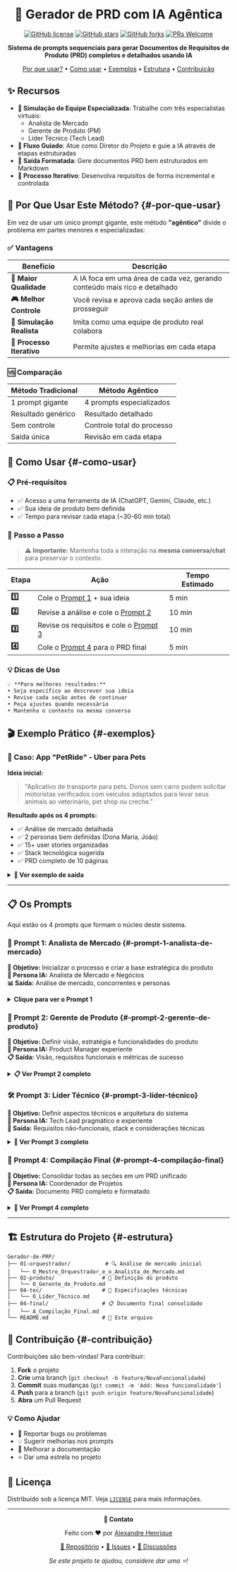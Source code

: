 <div align="center">
  <h1>🤖 Gerador de PRD com IA Agêntica</h1>
  
  [![GitHub license](https://img.shields.io/github/license/alexandre-henrique-rp/Gerador-de-PRP?style=for-the-badge)](https://github.com/alexandre-henrique-rp/Gerador-de-PRP/blob/main/LICENSE)
  [![GitHub stars](https://img.shields.io/github/stars/alexandre-henrique-rp/Gerador-de-PRP?style=for-the-badge)](https://github.com/alexandre-henrique-rp/Gerador-de-PRP/stargazers)
  [![GitHub forks](https://img.shields.io/github/forks/alexandre-henrique-rp/Gerador-de-PRP?style=for-the-badge)](https://github.com/alexandre-henrique-rp/Gerador-de-PRP/network/members)
  [![PRs Welcome](https://img.shields.io/badge/PRs-welcome-brightgreen.svg?style=for-the-badge)](http://makeapullrequest.com)
  
  <p><strong>Sistema de prompts sequenciais para gerar Documentos de Requisitos de Produto (PRD) completos e detalhados usando IA</strong></p>
  
  <p>
    <a href="#-por-que-usar">Por que usar?</a> •
    <a href="#-como-usar">Como usar</a> •
    <a href="#-exemplos">Exemplos</a> •
    <a href="#-estrutura">Estrutura</a> •
    <a href="#-contribuição">Contribuição</a>
  </p>
</div>

## ✨ Recursos

- **🧠 Simulação de Equipe Especializada**: Trabalhe com três especialistas virtuais:
  - Analista de Mercado
  - Gerente de Produto (PM)
  - Líder Técnico (Tech Lead)
- **🚀 Fluxo Guiado**: Atue como Diretor do Projeto e guie a IA através de etapas estruturadas
- **📄 Saída Formatada**: Gere documentos PRD bem estruturados em Markdown
- **🔄 Processo Iterativo**: Desenvolva requisitos de forma incremental e controlada

## 🤔 Por Que Usar Este Método? {#-por-que-usar}

Em vez de usar um único prompt gigante, este método **"agêntico"** divide o problema em partes menores e especializadas:

### ✅ Vantagens

| Benefício | Descrição |
|-----------|-----------|
| **🎯 Maior Qualidade** | A IA foca em uma área de cada vez, gerando conteúdo mais rico e detalhado |
| **🎮 Melhor Controle** | Você revisa e aprova cada seção antes de prosseguir |
| **👥 Simulação Realista** | Imita como uma equipe de produto real colabora |
| **🔄 Processo Iterativo** | Permite ajustes e melhorias em cada etapa |

### 🆚 Comparação

| Método Tradicional | Método Agêntico |
|-------------------|-----------------|
| 1 prompt gigante | 4 prompts especializados |
| Resultado genérico | Resultado detalhado |
| Sem controle | Controle total do processo |
| Saída única | Revisão em cada etapa |

## 🚀 Como Usar {#-como-usar}

### 📋 Pré-requisitos

- ✅ Acesso a uma ferramenta de IA (ChatGPT, Gemini, Claude, etc.)
- ✅ Sua ideia de produto bem definida
- ✅ Tempo para revisar cada etapa (~30-60 min total)

### 🎯 Passo a Passo

> **⚠️ Importante:** Mantenha toda a interação na **mesma conversa/chat** para preservar o contexto.

| Etapa | Ação | Tempo Estimado |
|-------|------|----------------|
| **1️⃣** | Cole o [Prompt 1](#-prompt-1-analista-de-mercado) + sua ideia | 5 min |
| **2️⃣** | Revise a análise e cole o [Prompt 2](#-prompt-2-gerente-de-produto) | 10 min |
| **3️⃣** | Revise os requisitos e cole o [Prompt 3](#-prompt-3-líder-técnico) | 10 min |
| **4️⃣** | Cole o [Prompt 4](#-prompt-4-compilação-final) para o PRD final | 5 min |

### 💡 Dicas de Uso

```markdown
💡 **Para melhores resultados:**
• Seja específico ao descrever sua ideia
• Revise cada seção antes de continuar
• Peça ajustes quando necessário
• Mantenha o contexto na mesma conversa
```

## 🎬 Exemplo Prático {#-exemplos}

### 📱 Caso: App "PetRide" - Uber para Pets

**Ideia inicial:**
> "Aplicativo de transporte para pets. Donos sem carro podem solicitar motoristas verificados com veículos adaptados para levar seus animais ao veterinário, pet shop ou creche."

**Resultado após os 4 prompts:**
- ✅ Análise de mercado detalhada
- ✅ 2 personas bem definidas (Dona Maria, João)  
- ✅ 15+ user stories organizadas
- ✅ Stack tecnológica sugerida
- ✅ PRD completo de 10 páginas

<details>
<summary><strong>📄 Ver exemplo de saída</strong></summary>

```markdown
# PRD: PetRide - Transporte Seguro para Pets

## 1. Resumo do Problema
Pet owners sem veículo próprio enfrentam dificuldades para transportar 
seus animais com segurança...

## 2. Análise de Mercado  
- TAM: R$ 2,3 bilhões (mercado pet brasileiro)
- Principais concorrentes: Uber Pet (limitado), 99Pets...

## 3. User Personas
**Persona 1: Maria Silva (45 anos)**
- Profissão: Professora
- Pet: Gato persa idoso
- Frustração: Transporte público não aceita pets...
```
</details>

---

## 📋 Os Prompts

Aqui estão os 4 prompts que formam o núcleo deste sistema.

### 🚀 Prompt 1: Analista de Mercado {#-prompt-1-analista-de-mercado}

**🎯 Objetivo:** Inicializar o processo e criar a base estratégica do produto  
**👤 Persona IA:** Analista de Mercado e Negócios  
**📊 Saída:** Análise de mercado, concorrentes e personas

<details>
<summary><strong>Clique para ver o Prompt 1</strong></summary>

```markdown
# PERSONA
Você é um Coordenador de Projetos de Software especialista e atuará como meu assistente para criar um Documento de Requisitos de Produto (PRD) completo.

# PROCESSO
Nosso trabalho será dividido em 4 etapas, simulando uma equipe de especialistas. A cada etapa, você assumirá uma nova persona e usará as informações geradas anteriormente para construir a próxima seção do documento. As personas são:
1.  **Analista de Mercado e Negócios:** Foco em mercado, público-alvo e concorrentes.
2.  **Gerente de Produto (Product Manager):** Foco na visão, estratégia e funcionalidades do produto.
3.  **Líder Técnico (Tech Lead):** Foco nos requisitos técnicos e arquitetura.
4.  **Compilador Final:** Organização de todo o conteúdo em um único documento coeso.

Não avance para a próxima etapa sem minha confirmação explícita.

# ETAPA 1: ANALISTA DE MERCADO E NEGÓCIOS

**PERSONA ATUAL:** Assuma a persona de um **Analista de Mercado e Negócios**.

**TAREFA:** Com base na minha ideia de produto abaixo, gere a primeira seção do nosso PRD.

**INPUT (MINHA IDEIA DE PRODUTO):**
[ !!! AQUI VOCÊ DEVE INSERIR SUA IDEIA DE PRODUTO. SEJA O MAIS DETALHADO POSSÍVEL !!! ]

**OUTPUT ESPERADO (Seção 1):**
Crie um documento em Markdown contendo:

1.  **Resumo do Problema:**
    * Qual problema principal estamos resolvendo?
    * Quem enfrenta esse problema?
    * Por que é importante resolvê-lo agora?

2.  **Análise de Mercado:**
    * Qual o tamanho estimado do mercado (TAM, SAM, SOM)?
    * Quais são as principais tendências e oportunidades neste setor?

3.  **Análise de Concorrentes:**
    * Liste 2-3 concorrentes diretos ou indiretos.
    * Para cada um, descreva seus pontos fortes e fracos.
    * Identifique uma brecha ou diferencial que nosso produto pode explorar.

4.  **Definição de User Personas:**
    * Crie 2 personas detalhadas que representam nosso público-alvo principal.
    * Inclua: Nome, Idade, Profissão, Objetivos, Frustrações (relacionadas ao problema) e Comportamentos.

Ao final, escreva: "**Análise de Mercado e Personas concluída. Aguardando sua revisão e confirmação para prosseguir para a Etapa 2 (Gerente de Produto).**"
```

</details>

### 🎯 Prompt 2: Gerente de Produto {#-prompt-2-gerente-de-produto}

**🎯 Objetivo:** Definir visão, estratégia e funcionalidades do produto  
**👤 Persona IA:** Product Manager experiente  
**📋 Saída:** Visão, requisitos funcionais e métricas de sucesso

<details>
<summary><strong>📋 Ver Prompt 2 completo</strong></summary>

```markdown
# ETAPA 2: GERENTE DE PRODUTO (PRODUCT MANAGER)

**CONTEXTO:** Excelente trabalho na análise anterior. Aprovado. 

**PERSONA ATUAL:** Gerente de Produto (Product Manager) experiente.

**TAREFA:** Utilize as informações da "Análise de Mercado e Personas" para definir visão, estratégia e requisitos funcionais.

**OUTPUT ESPERADO:**
5. **Visão e Estratégia do Produto**
6. **Requisitos Funcionais (User Stories)**  
7. **Métricas de Sucesso (KPIs)**
```
</details>

### 🛠️ Prompt 3: Líder Técnico {#-prompt-3-líder-técnico}

**🎯 Objetivo:** Definir aspectos técnicos e arquitetura do sistema  
**👤 Persona IA:** Tech Lead pragmático e experiente  
**🔧 Saída:** Requisitos não-funcionais, stack e considerações técnicas

<details>
<summary><strong>🔧 Ver Prompt 3 completo</strong></summary>

```markdown
# ETAPA 3: LÍDER TÉCNICO (TECH LEAD)

**CONTEXTO:** Visão e funcionalidades aprovadas.

**PERSONA ATUAL:** Líder Técnico (Tech Lead) pragmático.

**TAREFA:** Detalhar requisitos técnicos e arquitetura.

**OUTPUT ESPERADO:**
8. **Requisitos Não-Funcionais**
9. **Arquitetura e Stack Tecnológica**
10. **Considerações de Implementação**
```
</details>

### 📄 Prompt 4: Compilação Final {#-prompt-4-compilação-final}

**🎯 Objetivo:** Consolidar todas as seções em um PRD unificado  
**👤 Persona IA:** Coordenador de Projetos  
**📋 Saída:** Documento PRD completo e formatado

<details>
<summary><strong>📄 Ver Prompt 4 completo</strong></summary>

```markdown
# ETAPA 4: COMPILAÇÃO FINAL

**PERSONA ATUAL:** Coordenador de Projetos de Software

**TAREFA:** Reunir TODAS as seções em um único PRD

**ESTRUTURA FINAL:**
1. Resumo do Problema
2. Análise de Mercado  
3. Análise de Concorrentes
4. User Personas
5. Visão e Estratégia
6. Requisitos Funcionais
7. Métricas de Sucesso
8. Requisitos Não-Funcionais
9. Arquitetura e Stack
10. Considerações de Implementação
```
</details>

---

## 🏗️ Estrutura do Projeto {#-estrutura}

```
Gerador-de-PRP/
├── 01-orquestrador/           # 🔍 Análise de mercado inicial
│   └── O_Mestre_Orquestrador_e_o_Analista_de_Mercado.md
├── 02-produto/               # 🎯 Definição do produto  
│   └── O_Gerente_de_Produto.md
├── 04-tec/                   # 🔧 Especificações técnicas
│   └── O_Líder_Técnico.md
├── 04-final/                 # 📋 Documento final consolidado
│   └── A_Compilação_Final.md
└── README.md                 # 📖 Este arquivo
```

## 🤝 Contribuição {#-contribuição}

Contribuições são bem-vindas! Para contribuir:

1. **Fork** o projeto
2. **Crie** uma branch (`git checkout -b feature/NovaFuncionalidade`)
3. **Commit** suas mudanças (`git commit -m 'Add: Nova funcionalidade'`)
4. **Push** para a branch (`git push origin feature/NovaFuncionalidade`) 
5. **Abra** um Pull Request

### 💡 Como Ajudar

- 🐛 Reportar bugs ou problemas
- 💡 Sugerir melhorias nos prompts
- 📝 Melhorar a documentação
- ⭐ Dar uma estrela no projeto

## 📄 Licença

Distribuído sob a licença MIT. Veja [`LICENSE`](LICENSE) para mais informações.

---

<div align="center">
  <p><strong>📧 Contato</strong></p>
  
  Feito com ❤️ por <a href="https://github.com/alexandre-henrique-rp">Alexandre Henrique</a>
  
  <p>
    <a href="https://github.com/alexandre-henrique-rp/Gerador-de-PRP">🔗 Repositório</a> •
    <a href="https://github.com/alexandre-henrique-rp/Gerador-de-PRP/issues">🐛 Issues</a> •
    <a href="https://github.com/alexandre-henrique-rp/Gerador-de-PRP/discussions">💬 Discussões</a>
  </p>
  
  <p><em>Se este projeto te ajudou, considere dar uma ⭐️!</em></p>
</div>

